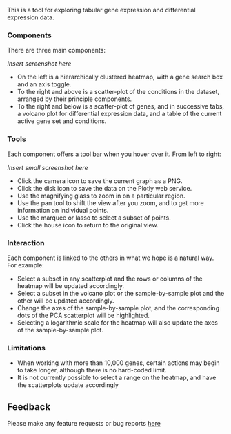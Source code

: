 This is a tool for exploring tabular gene expression and differential expression data.

### Components

There are three main components:

*Insert screenshot here*

- On the left is a hierarchically clustered heatmap, with a gene search box and an axis toggle.
- To the right and above is a scatter-plot of the conditions in the dataset,
arranged by their principle components.
- To the right and below is a scatter-plot of genes, and in successive tabs,
a volcano plot for differential expression data, and a table of the current active gene set and conditions.

### Tools

Each component offers a tool bar when you hover over it. From left to right:

*Insert small screenshot here*

- Click the camera icon to save the current graph as a PNG.
- Click the disk icon to save the data on the Plotly web service.
- Use the magnifying glass to zoom in on a particular region.
- Use the pan tool to shift the view after you zoom, and to get more information on individual points.
- Use the marquee or lasso to select a subset of points.
- Click the house icon to return to the original view.

### Interaction

Each component is linked to the others in what we hope is a natural way. For example:

- Select a subset in any scatterplot and the rows or columns of the heatmap
will be updated accordingly.
- Select a subset in the volcano plot or the sample-by-sample plot and the other
will be updated accordingly.
- Change the axes of the sample-by-sample plot, and the corresponding dots of the 
PCA scatterplot will be highlighted.
- Selecting a logarithmic scale for the heatmap will also update the axes of the
sample-by-sample plot.

### Limitations

- When working with more than 10,000 genes, certain actions may begin to take longer,
although there is no hard-coded limit.
- It is not currently possible to select a range on the heatmap, and have the scatterplots update accordingly

## Feedback

Please make any feature requests or bug reports [here](https://github.com/refinery-platform/heatmap-scatter-dash/issues/new)

